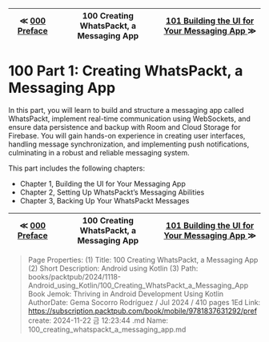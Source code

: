 
| ≪ [ 000 Preface ](/books/packtpub/2024/1118-Android_using_Kotlin/000_Preface) | 100 Creating WhatsPackt, a Messaging App | [ 101 Building the UI for Your Messaging App ](/books/packtpub/2024/1118-Android_using_Kotlin/101_Building_the_UI_for_Your_Messaging_App) ≫ |
|:----:|:----:|:----:|

# 100 Part 1: Creating WhatsPackt, a Messaging App

In this part, you will learn to build and structure a messaging app called WhatsPackt, implement real-time communication using WebSockets, and ensure data persistence and backup with Room and Cloud Storage for Firebase. You will gain hands-on experience in creating user interfaces, handling message synchronization, and implementing push notifications, culminating in a robust and reliable messaging system.

This part includes the following chapters:

- Chapter 1, Building the UI for Your Messaging App
- Chapter 2, Setting Up WhatsPackt’s Messaging Abilities
- Chapter 3, Backing Up Your WhatsPackt Messages



| ≪ [ 000 Preface ](/books/packtpub/2024/1118-Android_using_Kotlin/000_Preface) | 100 Creating WhatsPackt, a Messaging App | [ 101 Building the UI for Your Messaging App ](/books/packtpub/2024/1118-Android_using_Kotlin/101_Building_the_UI_for_Your_Messaging_App) ≫ |
|:----:|:----:|:----:|

> Page Properties:
> (1) Title: 100 Creating WhatsPackt, a Messaging App
> (2) Short Description: Android using Kotlin
> (3) Path: books/packtpub/2024/1118-Android_using_Kotlin/100_Creating_WhatsPackt_a_Messaging_App
> Book Jemok: Thriving in Android Development Using Kotlin
> AuthorDate: Gema Socorro Rodríguez / Jul 2024 / 410 pages 1Ed
> Link: https://subscription.packtpub.com/book/mobile/9781837631292/pref
> create: 2024-11-22 금 12:23:44
> .md Name: 100_creating_whatspackt_a_messaging_app.md

